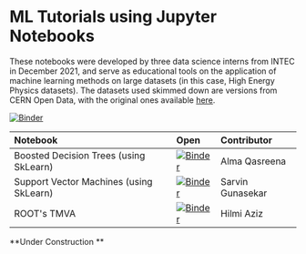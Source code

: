 # ML Tutorials using Jupyter Notebooks

These notebooks were developed by three data science interns from INTEC in December 2021, and serve as educational tools on the application of machine learning methods on large datasets (in this case, High Energy Physics datasets). The datasets used skimmed down are versions from CERN Open Data, with the original ones available [here](http://opendata.cern.ch/record/12100).

[![Binder](https://mybinder.org/badge_logo.svg)](https://mybinder.org/v2/gh/ncpp-my/opendata-cms-ml/notebooks/)

|Notebook|Open|Contributor|
|:--|:--|:--|
|Boosted Decision Trees (using SkLearn)|[![Binder](https://mybinder.org/badge_logo.svg)](https://mybinder.org/v2/gh/ncpp-my/opendata-cms-ml/master?labpath=notebooks%2FML_BDT_PY.ipynb)|Alma Qasreena|
|Support Vector Machines (using SkLearn)|[![Binder](https://mybinder.org/badge_logo.svg)](https://mybinder.org/v2/gh/ncpp-my/opendata-cms-ml/master?labpath=notebooks%2FML_SVM_PY.ipynb)|Sarvin Gunasekar|
|ROOT's TMVA|[![Binder](https://mybinder.org/badge_logo.svg)](https://mybinder.org/v2/gh/ncpp-my/opendata-cms-ml/master?labpath=notebooks%2FML_TMVA.ipynb)|Hilmi Aziz|

**Under Construction **
